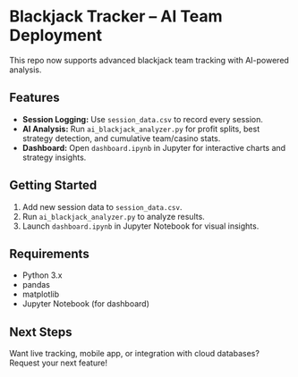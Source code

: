 # Blackjack Tracker – AI Team Deployment

This repo now supports advanced blackjack team tracking with AI-powered analysis.

## Features

- **Session Logging:** Use `session_data.csv` to record every session.
- **AI Analysis:** Run `ai_blackjack_analyzer.py` for profit splits, best strategy detection, and cumulative team/casino stats.
- **Dashboard:** Open `dashboard.ipynb` in Jupyter for interactive charts and strategy insights.

## Getting Started

1. Add new session data to `session_data.csv`.
2. Run `ai_blackjack_analyzer.py` to analyze results.
3. Launch `dashboard.ipynb` in Jupyter Notebook for visual insights.

## Requirements

- Python 3.x
- pandas
- matplotlib
- Jupyter Notebook (for dashboard)

## Next Steps

Want live tracking, mobile app, or integration with cloud databases? Request your next feature!
